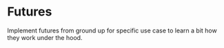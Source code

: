 # Futures

Implement futures from ground up for specific use case to learn a bit how they work under the hood.
